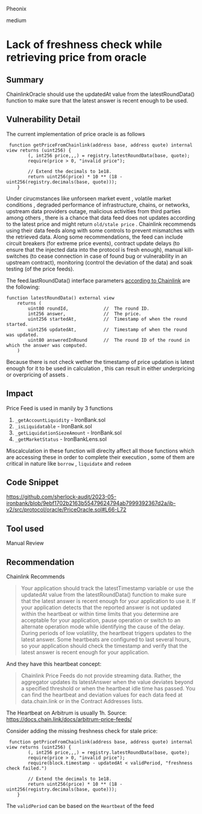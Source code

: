 Pheonix

medium

# Lack of freshness check while retrieving price from oracle

## Summary
ChainlinkOracle should use the updatedAt value from the latestRoundData() function to make sure that the latest answer is recent enough to be used.

## Vulnerability Detail
The current implementation of price oracle is as follows

```solidity 
 function getPriceFromChainlink(address base, address quote) internal view returns (uint256) {
        (, int256 price,,,) = registry.latestRoundData(base, quote);
        require(price > 0, "invalid price");

        // Extend the decimals to 1e18.
        return uint256(price) * 10 ** (18 - uint256(registry.decimals(base, quote)));
    }

```
Under cirucmstances like unforseen market event , volatile market conditions , degraded performance of infrastructure, chains, or networks, upstream data providers outage, malicious activities from third parties among others , there is a chance that data feed does not updates according to the latest price and might return `old/stale price` . 
Chainlink recommends using their data feeds along with some controls to prevent mismatches with the retrieved data. Along some recommendations, the feed can include circuit breakers (for extreme price events), contract update delays (to ensure that the injected data into the protocol is fresh enough), manual kill-switches (to cease connection in case of found bug or vulnerability in an upstream contract), monitoring (control the deviation of the data) and soak testing (of the price feeds).

The feed.lastRoundData() interface parameters [according to Chainlink](https://docs.chain.link/docs/price-feeds-api-reference/) are the following:
```solidity 
function latestRoundData() external view
    returns (
        uint80 roundId,             //  The round ID.
        int256 answer,              //  The price.
        uint256 startedAt,          //  Timestamp of when the round started.
        uint256 updatedAt,          //  Timestamp of when the round was updated.
        uint80 answeredInRound      //  The round ID of the round in which the answer was computed.
    )
```
Because there is not check wether the timestamp of price updation is latest enough for it to be used in calculation , this can result in either underpricing or overpricing of assets . 

## Impact
Price Feed is used in manily by 3 functions 
1. `_getAccountLiquidity` - IronBank.sol
2. `_isLiquidatable`  - IronBank.sol
3. `_getLiquidationSiezeAmount` - IronBank.sol
4. `_getMarketStatus` - IronBankLens.sol

Miscalculation in these function will direclty affect all those functions which are accessing these in order to complete their execution , some of them are critical in nature like `borrow` , `liquidate` and `redeem`

## Code Snippet
https://github.com/sherlock-audit/2023-05-ironbank/blob/9ebf1702b2163b55479624794ab7999392367d2a/ib-v2/src/protocol/oracle/PriceOracle.sol#L66-L72
## Tool used

Manual Review

## Recommendation
Chainlink Recommends
>Your application should track the latestTimestamp variable or use the updatedAt value from the latestRoundData() function to make sure that the latest answer is recent enough for your application to use it. If your application detects that the reported answer is not updated within the heartbeat or within time limits that you determine are acceptable for your application, pause operation or switch to an alternate operation mode while identifying the cause of the delay.
During periods of low volatility, the heartbeat triggers updates to the latest answer. Some heartbeats are configured to last several hours, so your application should check the timestamp and verify that the latest answer is recent enough for your application.

And they have this heartbeat concept:
>Chainlink Price Feeds do not provide streaming data. Rather, the aggregator updates its latestAnswer when the value deviates beyond a specified threshold or when the heartbeat idle time has passed. You can find the heartbeat and deviation values for each data feed at data.chain.link or in the Contract Addresses lists.

The Heartbeat on Arbitrum is usually 1h.
Source: https://docs.chain.link/docs/arbitrum-price-feeds/

Consider adding the missing freshness check for stale price:
```solidity
 function getPriceFromChainlink(address base, address quote) internal view returns (uint256) {
        (, int256 price,,,) = registry.latestRoundData(base, quote);
        require(price > 0, "invalid price");
        require(block.timestamp - updatedAt < validPeriod, "freshness check failed.") 

        // Extend the decimals to 1e18.
        return uint256(price) * 10 ** (18 - uint256(registry.decimals(base, quote)));
    }
```
The `validPeriod` can be based on the `Heartbeat` of the feed
